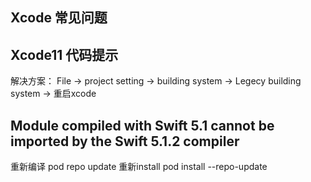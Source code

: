 ## Xcode 常见问题



## Xcode11 代码提示

解决方案： File -> project setting -> building system -> Legecy building system -> 重启xcode

## Module compiled with Swift 5.1 cannot be imported by the Swift 5.1.2 compiler

重新编译
pod repo update
重新install
pod install --repo-update



